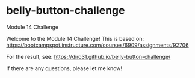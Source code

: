 # belly-button-challenge
Module 14 Challenge


Welcome to the Module 14 Challenge! This is based on: https://bootcampspot.instructure.com/courses/6909/assignments/92706

For the result, see: https://diro31.github.io/belly-button-challenge/

If there are any questions, please let me know!
